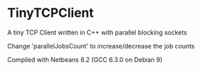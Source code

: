 # TinyTCPClient
A tiny TCP Client written in C++ with parallel blocking sockets

Change 'parallelJobsCount' to increase/decrease the job counts

Compiled with Netbeans 8.2 (GCC 6.3.0 on Debian 9)


